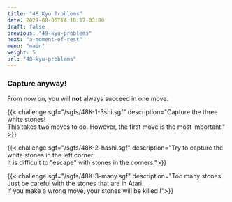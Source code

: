 ```yaml
---
title: "48 Kyu Problems"
date: 2021-08-05T14:10:17-03:00
draft: false
previous: "49-kyu-problems"
next: "a-moment-of-rest"
menu: "main"
weight: 5
url: "48-kyu-problems"
---
```


### Capture anyway!

From now on, you will **not** always succeed in one move.

{{< challenge sgf="/sgfs/48K-1-3shi.sgf" description="Capture the three white stones!<br />This takes two moves to do. However, the first move is the most important." >}}

{{< challenge sgf="/sgfs/48K-2-hashi.sgf" description="Try to capture the white stones in the left corner.<br />It is difficult to \"escape\" with stones in the corners.">}}

{{< challenge sgf="/sgfs/48K-3-many.sgf" description="Too many stones! Just be careful with the stones that are in Atari.<br />If you make a wrong move, your stones will be killed !">}}


